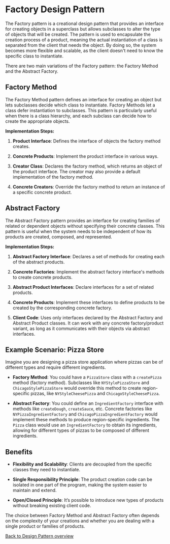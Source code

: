 # Factory Design Pattern

The Factory pattern is a creational design pattern that provides an interface for creating objects in a superclass but allows subclasses to alter the type of objects that will be created. The pattern is used to encapsulate the creation process of a product, meaning the actual instantiation of a class is separated from the client that needs the object. By doing so, the system becomes more flexible and scalable, as the client doesn't need to know the specific class to instantiate.

There are two main variations of the Factory pattern: the Factory Method and the Abstract Factory.

## Factory Method

The Factory Method pattern defines an interface for creating an object but lets subclasses decide which class to instantiate. Factory Methods let a class defer instantiation to subclasses. This pattern is particularly useful when there is a class hierarchy, and each subclass can decide how to create the appropriate objects.

**Implementation Steps:**

1. **Product Interface**: Defines the interface of objects the factory method creates.

2. **Concrete Products**: Implement the product interface in various ways.

3. **Creator Class**: Declares the factory method, which returns an object of the product interface. The creator may also provide a default implementation of the factory method.

4. **Concrete Creators**: Override the factory method to return an instance of a specific concrete product.

## Abstract Factory

The Abstract Factory pattern provides an interface for creating families of related or dependent objects without specifying their concrete classes. This pattern is useful when the system needs to be independent of how its products are created, composed, and represented.

**Implementation Steps:**

1. **Abstract Factory Interface**: Declares a set of methods for creating each of the abstract products.

2. **Concrete Factories**: Implement the abstract factory interface's methods to create concrete products.

3. **Abstract Product Interfaces**: Declare interfaces for a set of related products.

4. **Concrete Products**: Implement these interfaces to define products to be created by the corresponding concrete factory.

5. **Client Code**: Uses only interfaces declared by the Abstract Factory and Abstract Product classes. It can work with any concrete factory/product variant, as long as it communicates with their objects via abstract interfaces.

## Example Scenario: Pizza Store

Imagine you are designing a pizza store application where pizzas can be of different types and require different ingredients.

- **Factory Method**: You could have a `PizzaStore` class with a `createPizza` method (factory method). Subclasses like `NYStylePizzaStore` and `ChicagoStylePizzaStore` would override this method to create region-specific pizzas, like `NYStyleCheesePizza` and `ChicagoStyleCheesePizza`.

- **Abstract Factory**: You could define an `IngredientFactory` interface with methods like `createDough`, `createSauce`, etc. Concrete factories like `NYPizzaIngredientFactory` and `ChicagoPizzaIngredientFactory` would implement these methods to produce region-specific ingredients. The `Pizza` class would use an `IngredientFactory` to obtain its ingredients, allowing for different types of pizzas to be composed of different ingredients.

## Benefits

- **Flexibility and Scalability**: Clients are decoupled from the specific classes they need to instantiate.

- **Single Responsibility Principle**: The product creation code can be isolated in one part of the program, making the system easier to maintain and extend.

- **Open/Closed Principle**: It’s possible to introduce new types of products without breaking existing client code.

The choice between Factory Method and Abstract Factory often depends on the complexity of your creations and whether you are dealing with a single product or families of products.

[Back to Design Pattern overview](./README.md)
